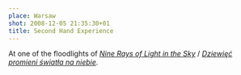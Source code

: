 ```yaml
---
place: Warsaw
shot: 2008-12-05 21:35:30+01
title: Second Hand Experience
---
```


At one of the floodlights of <cite>[Nine Rays of Light in the Sky](http://artmuseum.pl/news.php?id=henryk_stazewski_Nine_Rays_of_Light_in_the_Sky)</cite> / <cite>[Dziewięć promieni światła na niebie](http://artmuseum.pl/news.php?id=dziewiecpromieniswiatlananiebie)</cite>.
